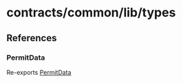 # contracts/common/lib/types

## References

### PermitData

Re-exports [PermitData](types.md#permitdata)
